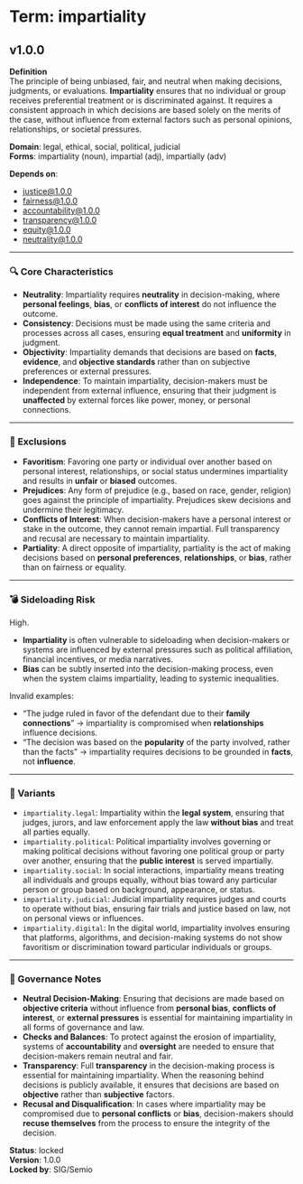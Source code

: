 # Term: impartiality

## v1.0.0

**Definition**  
The principle of being unbiased, fair, and neutral when making decisions, judgments, or evaluations. **Impartiality** ensures that no individual or group receives preferential treatment or is discriminated against. It requires a consistent approach in which decisions are based solely on the merits of the case, without influence from external factors such as personal opinions, relationships, or societal pressures.

**Domain**: legal, ethical, social, political, judicial  
**Forms**: impartiality (noun), impartial (adj), impartially (adv)

**Depends on**:  
- justice@1.0.0  
- fairness@1.0.0  
- accountability@1.0.0  
- transparency@1.0.0  
- equity@1.0.0  
- neutrality@1.0.0  

---

### 🔍 Core Characteristics

- **Neutrality**: Impartiality requires **neutrality** in decision-making, where **personal feelings**, **bias**, or **conflicts of interest** do not influence the outcome.
- **Consistency**: Decisions must be made using the same criteria and processes across all cases, ensuring **equal treatment** and **uniformity** in judgment.
- **Objectivity**: Impartiality demands that decisions are based on **facts**, **evidence**, and **objective standards** rather than on subjective preferences or external pressures.
- **Independence**: To maintain impartiality, decision-makers must be independent from external influence, ensuring that their judgment is **unaffected** by external forces like power, money, or personal connections.

---

### 🚧 Exclusions

- **Favoritism**: Favoring one party or individual over another based on personal interest, relationships, or social status undermines impartiality and results in **unfair** or **biased** outcomes.
- **Prejudices**: Any form of prejudice (e.g., based on race, gender, religion) goes against the principle of impartiality. Prejudices skew decisions and undermine their legitimacy.
- **Conflicts of Interest**: When decision-makers have a personal interest or stake in the outcome, they cannot remain impartial. Full transparency and recusal are necessary to maintain impartiality.
- **Partiality**: A direct opposite of impartiality, partiality is the act of making decisions based on **personal preferences**, **relationships**, or **bias**, rather than on fairness or equality.

---

### 💣 Sideloading Risk

High.  
- **Impartiality** is often vulnerable to sideloading when decision-makers or systems are influenced by external pressures such as political affiliation, financial incentives, or media narratives.
- **Bias** can be subtly inserted into the decision-making process, even when the system claims impartiality, leading to systemic inequalities.

Invalid examples:
- “The judge ruled in favor of the defendant due to their **family connections**” → impartiality is compromised when **relationships** influence decisions.
- “The decision was based on the **popularity** of the party involved, rather than the facts” → impartiality requires decisions to be grounded in **facts**, not **influence**.

---

### 🔁 Variants

- `impartiality.legal`: Impartiality within the **legal system**, ensuring that judges, jurors, and law enforcement apply the law **without bias** and treat all parties equally.
- `impartiality.political`: Political impartiality involves governing or making political decisions without favoring one political group or party over another, ensuring that the **public interest** is served impartially.
- `impartiality.social`: In social interactions, impartiality means treating all individuals and groups equally, without bias toward any particular person or group based on background, appearance, or status.
- `impartiality.judicial`: Judicial impartiality requires judges and courts to operate without bias, ensuring fair trials and justice based on law, not on personal views or influences.
- `impartiality.digital`: In the digital world, impartiality involves ensuring that platforms, algorithms, and decision-making systems do not show favoritism or discrimination toward particular individuals or groups.

---

### 🔐 Governance Notes

- **Neutral Decision-Making**: Ensuring that decisions are made based on **objective criteria** without influence from **personal bias**, **conflicts of interest**, or **external pressures** is essential for maintaining impartiality in all forms of governance and law.
- **Checks and Balances**: To protect against the erosion of impartiality, systems of **accountability** and **oversight** are needed to ensure that decision-makers remain neutral and fair.
- **Transparency**: Full **transparency** in the decision-making process is essential for maintaining impartiality. When the reasoning behind decisions is publicly available, it ensures that decisions are based on **objective** rather than **subjective** factors.
- **Recusal and Disqualification**: In cases where impartiality may be compromised due to **personal conflicts** or **bias**, decision-makers should **recuse themselves** from the process to ensure the integrity of the decision.

**Status**: locked  
**Version**: 1.0.0  
**Locked by**: SIG/Semio
